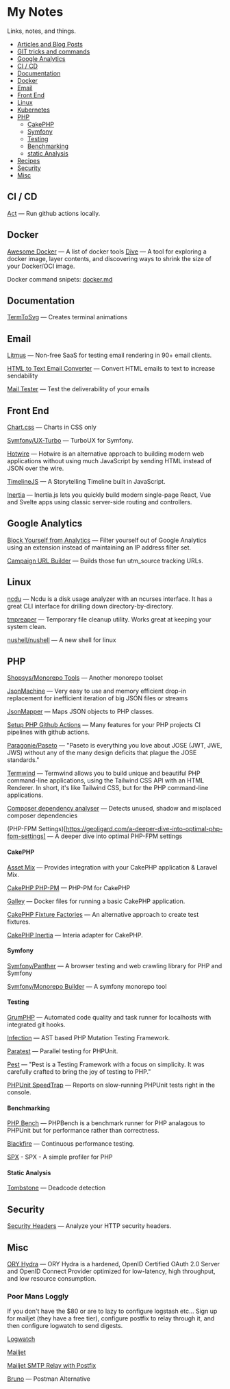 # My Notes

Links, notes, and things.

- [Articles and Blog Posts](articles.md)
- [GIT tricks and commands](git.md)
- [Google Analytics](#analytics)
- [CI / CD](#ci-cd)
- [Documentation](#documentation)
- [Docker](#docker)
- [Email](#email)
- [Front End](#front-end)
- [Linux](#linux)
- [Kubernetes](k8s.md)
- [PHP](#php)
  - [CakePHP](#cakephp)
  - [Symfony](#symfony)
  - [Testing](#testing)
  - [Benchmarking](#benchmarking)
  - [static Analysis](#Static-analysis)
- [Recipes](recipes.md)
- [Security](#security)
- [Misc](#misc)

## CI / CD

[Act](https://github.com/nektos/act) — Run github actions locally.

## Docker

[Awesome Docker](https://github.com/veggiemonk/awesome-docker) — A list of docker tools
[Dive](https://github.com/wagoodman/dive)  — A tool for exploring a docker image, layer contents, and discovering ways to shrink the size of your Docker/OCI image.

Docker command snipets: [docker.md](./docker.md)

## Documentation

[TermToSvg](https://github.com/nbedos/termtosvg) — Creates terminal animations

## Email

[Litmus](https://litmus.com/) — Non-free SaaS for testing email rendering in 90+ email clients.

[HTML to Text Email Converter](https://templates.mailchimp.com/resources/html-to-text/) — Convert HTML emails to text to increase sendability

[Mail Tester](https://www.mail-tester.com/) — Test the deliverability of your emails

## Front End

[Chart.css](https://github.com/ChartsCSS/charts.css) — Charts in CSS only

[Symfony/UX-Turbo](https://github.com/symfony/ux-turbo) — TurboUX for Symfony.

[Hotwire](https://hotwire.dev/) — Hotwire is an alternative approach to building modern web applications without using much JavaScript by sending HTML instead of JSON over the wire.

[TimelineJS](https://github.com/NUKnightLab/TimelineJS) — A Storytelling Timeline built in JavaScript.

[Inertia](https://inertiajs.com/) — Inertia.js lets you quickly build modern single-page React, Vue and Svelte apps using classic server-side routing and controllers.

## Google Analytics

[Block Yourself from Analytics](https://chrome.google.com/webstore/detail/block-yourself-from-analy/fadgflmigmogfionelcpalhohefbnehm?hl=en) — Filter yourself out of Google Analytics using an extension instead of maintaining an IP address filter set. 

[Campaign URL Builder](https://ga-dev-tools.appspot.com/campaign-url-builder/) — Builds those fun utm_source tracking URLs.

## Linux

[ncdu](https://dev.yorhel.nl/ncdu) — Ncdu is a disk usage analyzer with an ncurses interface. It has a great CLI interface for drilling down directory-by-directory.

[tmpreaper](http://manpages.ubuntu.com/manpages/bionic/man8/tmpreaper.8.html) — Temporary file cleanup utility. Works great at keeping your system clean.

[nushell/nushell](https://github.com/nushell/nushell) — A new shell for linux

## PHP

[Shopsys/Monorepo Tools](https://github.com/shopsys/monorepo-tools) — Another monorepo toolset

[JsonMachine](https://github.com/halaxa/json-machine) — Very easy to use and memory efficient drop-in replacement for inefficient iteration of big JSON files or streams

[JsonMapper](https://github.com/JsonMapper/JsonMapper) — Maps JSON objects to PHP classes.

[Setup PHP Github Actions](https://github.com/shivammathur/setup-php) — Many features for your PHP projects CI pipelines with github actions.

[Paragonie/Paseto](https://github.com/paragonie/paseto)  —  "Paseto is everything you love about JOSE (JWT, JWE, JWS) without any of the many design deficits that plague the JOSE standards."

[Termwind](https://github.com/nunomaduro/termwind) — Termwind allows you to build unique and beautiful PHP command-line applications, using the Tailwind CSS API with an HTML Renderer. In short, it's like Tailwind CSS, but for the PHP command-line applications.

[Composer dependency analyser](https://github.com/shipmonk-rnd/composer-dependency-analyser)  — Detects unused, shadow and misplaced composer dependencies

(PHP-FPM Settings)[https://geoligard.com/a-deeper-dive-into-optimal-php-fpm-settings] — A deeper dive into optimal PHP-FPM settings

#### CakePHP

[Asset Mix](https://github.com/ishanvyas22/asset-mix) — Provides integration with your CakePHP application & Laravel Mix.

[CakePHP PHP-PM](https://github.com/CakeDC/cakephp-phppm) — PHP-PM for CakePHP

[Galley](https://gitlab.com/amayer5125/galley) — Docker files for running a basic CakePHP application.

[CakePHP Fixture Factories](https://github.com/vierge-noire/cakephp-fixture-factories) — An alternative approach to create test fixtures.

[CakePHP Inertia](https://github.com/ishanvyas22/cakephp-inertiajs) — Interia adapter for CakePHP.

#### Symfony

[Symfony/Panther](https://github.com/symfony/panther) — A browser testing and web crawling library for PHP and Symfony

[Symfony/Monorepo Builder](https://github.com/symplify/monorepo-builder) — A symfony monorepo tool

#### Testing

[GrumPHP](https://github.com/phpro/grumphp) — Automated code quality and task runner for localhosts with integrated git hooks. 

[Infection](https://github.com/infection/infection) — AST based PHP Mutation Testing Framework.

[Paratest](https://github.com/paratestphp/paratest) — Parallel testing for PHPUnit.

[Pest](https://pestphp.com/)  — "Pest is a Testing Framework with a focus on simplicity. It was carefully crafted to bring the joy of testing to PHP."

[PHPUnit SpeedTrap](https://github.com/johnkary/phpunit-speedtrap) — Reports on slow-running PHPUnit tests right in the console.

#### Benchmarking

[PHP Bench](https://github.com/phpbench/phpbench) — PHPBench is a benchmark runner for PHP analagous to PHPUnit but for performance rather than correctness.

[Blackfire](https://www.blackfire.io/) — Continuous performance testing.

[SPX](https://github.com/NoiseByNorthwest/php-spx) - SPX - A simple profiler for PHP

#### Static Analysis

[Tombstone](https://github.com/scheb/tombstone) — Deadcode detection

## Security

[Security Headers](https://securityheaders.com/) — Analyze your HTTP security headers.

## Misc

[ORY Hydra](https://github.com/ory/hydra) — ORY Hydra is a hardened, OpenID Certified OAuth 2.0 Server and OpenID Connect Provider optimized for low-latency, high throughput, and low resource consumption. 

### Poor Mans Loggly

If you don't have the $80 or are to lazy to configure logstash etc... Sign up for mailjet (they have a free tier), configure postfix to relay through it, and then configure logwatch to send digests.

[Logwatch](https://www.digitalocean.com/community/tutorials/how-to-install-and-use-logwatch-log-analyzer-and-reporter-on-a-vps)

[Mailjet](https://www.mailjet.com/)

[Mailjet SMTP Relay with Postfix](https://www.linuxbabe.com/mail-server/postfix-smtp-relay)

[Bruno](https://github.com/usebruno/bruno) — Postman Alternative

